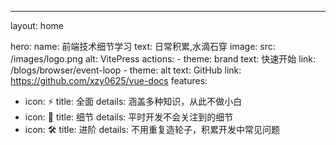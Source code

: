 ---
layout: home

hero:
  name: 前端技术细节学习
  text: 日常积累,水滴石穿
  image:
    src: /images/logo.png
    alt: VitePress
  actions:
    - theme: brand
      text: 快速开始
      link: /blogs/browser/event-loop
    - theme: alt
      text: GitHub
      link: https://github.com/xzy0625/vue-docs
features:
  - icon: ⚡️
    title: 全面
    details: 涵盖多种知识，从此不做小白
  - icon: 🖖
    title: 细节
    details: 平时开发不会关注到的细节
  - icon: 🛠️
    title: 进阶
    details: 不用重复造轮子，积累开发中常见问题


